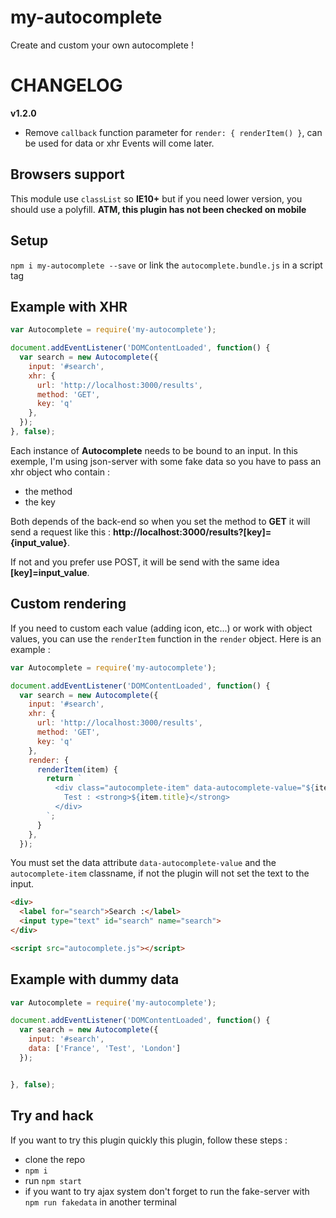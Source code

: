 # my-autocomplete

Create and custom your own autocomplete !

# CHANGELOG

**v1.2.0**
- Remove `callback` function parameter for `render: { renderItem() }`, can be used for data or xhr
Events will come later.

## Browsers support 
This module use `classList` so **IE10+** but if you need lower version, you should use a polyfill.
**ATM, this plugin has not been checked on mobile**

## Setup
`npm i my-autocomplete --save` or link the `autocomplete.bundle.js` in a script tag

## Example with XHR

```js
var Autocomplete = require('my-autocomplete');

document.addEventListener('DOMContentLoaded', function() {
  var search = new Autocomplete({
    input: '#search',
    xhr: {
      url: 'http://localhost:3000/results',
      method: 'GET',
      key: 'q'
    },
  });
}, false);
```

Each instance of **Autocomplete** needs to be bound to an input. In this exemple, I'm using json-server with some fake data so you have to pass an xhr object who contain :

- the method
- the key

Both depends of the back-end so when you set the method to **GET** it will send a request like this : **http://localhost:3000/results?[key]={input_value}**.

If not and you prefer use POST, it will be send with the same idea **[key]=input_value**.

## Custom rendering

If you need to custom each value (adding icon, etc...) or work with object values, you can use the `renderItem` function in the `render` object. Here is an example :

```js
var Autocomplete = require('my-autocomplete');

document.addEventListener('DOMContentLoaded', function() {
  var search = new Autocomplete({
    input: '#search',
    xhr: {
      url: 'http://localhost:3000/results',
      method: 'GET',
      key: 'q'
    },
    render: {
      renderItem(item) {
        return `
          <div class="autocomplete-item" data-autocomplete-value="${item.title}">
            Test : <strong>${item.title}</strong>
          </div>
        `;
      }
    },
  });
```

You must set the data attribute `data-autocomplete-value` and the `autocomplete-item` classname, if not the plugin will not set the text to the input.


<!-- Next you can add a callback who will be trigger at the end of the request (if  status is 200 actually). The __this__ reference is bind directly to your current instance context so you can use the several methods available like :

- clearResults : remove the innerHTML of the results container
- resultsContainer : HTMLElement of the results container -->


```html
<div>
  <label for="search">Search :</label>
  <input type="text" id="search" name="search">
</div>

<script src="autocomplete.js"></script>
```

## Example with dummy data
```js
var Autocomplete = require('my-autocomplete');

document.addEventListener('DOMContentLoaded', function() {
  var search = new Autocomplete({
    input: '#search',
    data: ['France', 'Test', 'London']
  });


}, false);
```

## Try and hack
If you want to try this plugin quickly this plugin, follow these steps :

- clone the repo
- `npm i`
- run `npm start`
- if you want to try ajax system don't forget to run the fake-server with `npm run fakedata` in another terminal
